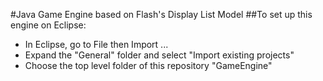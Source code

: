 #Java Game Engine based on Flash's Display List Model
##To set up this engine on Eclipse:
* In Eclipse, go to File then Import ...
* Expand the "General" folder and select "Import existing projects"
* Choose the top level folder of this repository "GameEngine"

